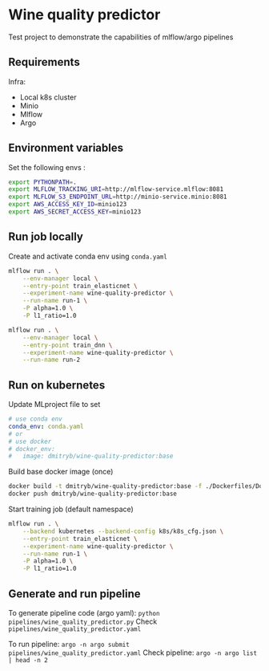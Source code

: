 # Wine quality predictor

Test project to demonstrate the capabilities of mlflow/argo pipelines

## Requirements

Infra:
* Local k8s cluster
* Minio
* Mlflow
* Argo

## Environment variables

Set the following envs :

```bash
export PYTHONPATH=.
export MLFLOW_TRACKING_URI=http://mlflow-service.mlflow:8081
export MLFLOW_S3_ENDPOINT_URL=http://minio-service.minio:8081
export AWS_ACCESS_KEY_ID=minio123
export AWS_SECRET_ACCESS_KEY=minio123
```

## Run job locally

Create and activate conda env using `conda.yaml`

```bash
mlflow run . \
    --env-manager local \
    --entry-point train_elasticnet \
    --experiment-name wine-quality-predictor \
    --run-name run-1 \
    -P alpha=1.0 \
    -P l1_ratio=1.0

mlflow run . \
    --env-manager local \
    --entry-point train_dnn \
    --experiment-name wine-quality-predictor \
    --run-name run-2
```

## Run on kubernetes

Update MLproject file to set

```yaml
# use conda env
conda_env: conda.yaml
# or
# use docker
# docker_env: 
#   image: dmitryb/wine-quality-predictor:base
```

Build base docker image (once)

```bash
docker build -t dmitryb/wine-quality-predictor:base -f ./Dockerfiles/Dockerfile.project .
docker push dmitryb/wine-quality-predictor:base
```

Start training job (default namespace)

```bash
mlflow run . \
    --backend kubernetes --backend-config k8s/k8s_cfg.json \
    --entry-point train_elasticnet \
    --experiment-name wine-quality-predictor \
    --run-name run-1 \
    -P alpha=1.0 \
    -P l1_ratio=1.0
```

## Generate and run pipeline

To generate pipeline code (argo yaml): `python pipelines/wine_quality_predictor.py`
Check `pipelines/wine_quality_predictor.yaml `

To run pipeline: `argo -n argo submit pipelines/wine_quality_predictor.yaml`
Check pipeline: `argo -n argo list | head -n 2`